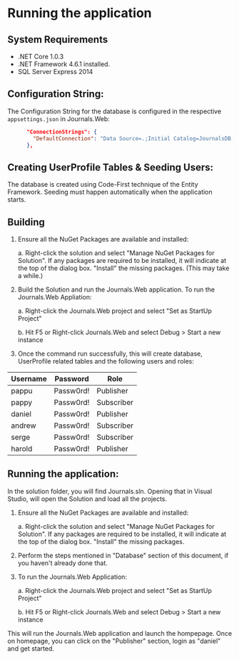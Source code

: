 
Running the application
========================

System Requirements
----------------

- .NET Core 1.0.3 
- .NET Framework 4.6.1 installed.
- SQL Server Express 2014


Configuration String:
-----------------------
The Configuration String for the database is configured in the respective `appsettings.json` in Journals.Web:

```JSON
	  "ConnectionStrings": {
	    "DefaultConnection": "Data Source=.;Initial Catalog=JournalsDB;Integrated Security=True;MultipleActiveResultSets=true"
	  },
```
Creating UserProfile Tables & Seeding Users:
------------------------------------------------

The database is created using Code-First technique of the Entity Framework.
Seeding must happen automatically when the application starts.

Building
------------


1. Ensure all the NuGet Packages are available and installed:

   a. Right-click the solution and select "Manage NuGet Packages for Solution". If any packages are required to be installed, it will indicate at the top of the dialog box. "Install" the missing packages. (This may take a while.)

2. Build the Solution and run the Journals.Web application. To run the Journals.Web Appliation:

   a. Right-click the Journals.Web project and select "Set as StartUp Project"

   b. Hit F5 or Right-click Journals.Web and select Debug > Start a new instance

3. Once the command run successfully, this will create database, UserProfile related tables and 
the following users and roles:

| Username  | Password  | Role       |
|-----------|-----------|------------|
|pappu      | Passw0rd! | Publisher  |
|pappy      | Passw0rd! | Subscriber |
|daniel     | Passw0rd! | Publisher  |
|andrew     | Passw0rd! | Subscriber |
|serge      | Passw0rd! | Subscriber |
|harold     | Passw0rd! | Publisher  |


Running the application:
------------------------

In the solution folder, you will find Journals.sln. Opening that in Visual Studio, will open 
the Solution and load all the projects.

1. Ensure all the NuGet Packages are available and installed:
	
   a. Right-click the solution and select "Manage NuGet Packages for Solution". If any packages are required to be installed, it will indicate at the top of the dialog box. "Install" the missing packages.

2. Perform the steps mentioned in "Database" section of this document, if you haven't already done that.

3. To run the Journals.Web Application:
	
   a. Right-click the Journals.Web project and select "Set as StartUp Project"

   b. Hit F5 or Right-click Journals.Web and select Debug > Start a new instance

This will run the Journals.Web application and launch the hompepage. Once on homepage, you can click 
on the "Publisher" section, login as "daniel" and get started.


	
		
	
			
		
		

		
		
 







